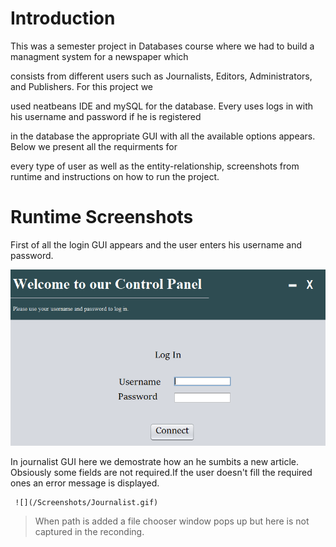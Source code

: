# Introduction
This was a semester project in Databases course where we had to build a managment system for a newspaper which 

consists from different  users such as Journalists, Editors, Administrators, and Publishers. For this project we 

used neatbeans IDE and mySQL for the database. Every uses logs in with his username and password if he is registered 

in the database the appropriate GUI with all the available options appears. Below we present all the requirments for 

every type of user as well as the entity-relationship, screenshots from runtime and instructions on how to run the project.


# Runtime Screenshots
First of all the login GUI appears and the user enters his username and password.

![](/Screenshots/loginGui.png)

In journalist GUI here we demostrate how an he sumbits a new article. Obsiously some fields are not required.If the user
doesn't fill the required ones an error message is displayed.

     ![](/Screenshots/Journalist.gif)

> When path is added a file chooser window pops up but here is not captured in the reconding. 
